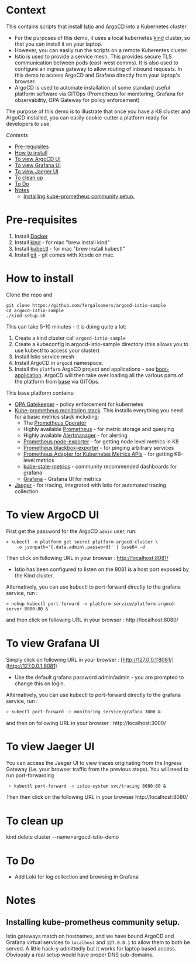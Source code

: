 <!---
Copyright (c) [2024] Fergal Somers
Licensed under the Apache License, Version 2.0 (the "License");
you may not use this file except in compliance with the License.
You may obtain a copy of the License at

     http://www.apache.org/licenses/LICENSE-2.0
 
 Unless required by applicable law or agreed to in writing, software
 distributed under the License is distributed on an "AS IS" BASIS,
 WITHOUT WARRANTIES OR CONDITIONS OF ANY KIND, either express or implied.
 See the License for the specific language governing permissions and
 limitations under the License.
-->

# Context  <!-- omit from toc -->
This contains scripts that install [Istio](https://istio.io/) and [ArgoCD](https://argo-cd.readthedocs.io/en/stable/) into a Kubernetes cluster. 

- For the purposes of this demo, it uses a local kubernetes [kind](https://kind.sigs.k8s.io/) cluster, so that you can install it on your laptop. 
- However, you can easily run the scripts on a remote Kuberentes cluster. 
- Istio is used to provide a service mesh. This provides secure TLS communication between pods (east-west comms). It is also used to configure an ingress gateway to allow routing of inbound requests. In this demo to access ArgoCD and Grafana directly from your laptop's browser. 
- ArgoCD is used to automate installation of some standard useful platform software via GITOps (Prometheus for monitoring, Grafana for observability, OPA Gateway for policy enforcement)

The purpose of this demo is to illustrate that once you have a K8 cluster and ArgoCD installed, you can easily cookie-cutter a platform ready for developers to use. 

*Contents*

- [Pre-requisites](#pre-requisites)
- [How to install](#how-to-install)
- [To view ArgoCD UI](#to-view-argocd-ui)
- [To view Grafana UI](#to-view-grafana-ui)
- [To view Jaeger UI](#to-view-jaeger-ui)
- [To clean up](#to-clean-up)
- [To Do](#to-do)
- [Notes](#notes)
  - [Installing kube-prometheus community setup.](#installing-kube-prometheus-community-setup)


# Pre-requisites

1. Install [Docker](https://docs.docker.com/engine/install/)
1. Install [kind](https://kind.sigs.k8s.io/) - for mac "brew install kind"
1. Install [kubectl](https://kubernetes.io/docs/reference/kubectl/) - for mac "brew install kubectl"
1. Install [git](https://git-scm.com/) - git comes with Xcode on mac. 

# How to install

Clone the repo and 

```
git clone https://github.com/fergalsomers/argocd-istio-sample
cd argocd-istio-sample
./kind-setup.sh
```

This can take 5-10 minutes - it is doing quite a lot: 


1. Create a kind cluster call `argocd-istio-sample`
2. Create a kubeconfig in argocd-istio-sample directory (this allows you to use kubectl to access your cluster)
3. Install Istio service mesh
4. Install ArgoCD in `argocd` namespace. 
5. Install the `platform` ArgoCD project and applications - see [boot-application](/boot-application/). ArgoCD will then take over loading all the various parts of the platform from [base](/base/) via GITOps. 

This base platform contains:

- [OPA Gatekeeper](https://kubernetes.io/blog/2019/08/06/opa-gatekeeper-policy-and-governance-for-kubernetes/) - policy enforcement for kubernetes
- [Kube-prometheus monitoring stack](https://github.com/prometheus-operator/kube-prometheus). 
   This installs everything you need for a basic metrics stack including:
  - The [Prometheus Operator](https://github.com/prometheus-operator/prometheus-operator)
  - Highly available [Prometheus](https://prometheus.io/) - for metric storage and querying
  - Highly available [Alertmanager](https://github.com/prometheus/alertmanager) - for alerting
  - [Prometheus node-exporter](https://github.com/prometheus/node_exporter) - for getting node level metrics in K8
  - [Prometheus blackbox-exporter](https://github.com/prometheus/blackbox_exporter) - for pinging arbitrary services
  - [Prometheus Adapter for Kubernetes Metrics APIs](https://github.com/kubernetes-sigs/prometheus-adapter) - for getting K8-level metrics
  - [kube-state-metrics](https://github.com/kubernetes/kube-state-metrics) - community recommended dashboards for grafana
  - [Grafana](https://grafana.com/) - Grafana UI for metrics
- [Jaeger](https://www.jaegertracing.io/) - for tracing, integrated with Istio for automated tracing collection. 
  
# To view ArgoCD UI

First get the password for the ArgoCD `admin` user, run:

```
> kubectl -n platform get secret platform-argocd-cluster \
    -o jsonpath='{.data.admin\.password}' | base64 -d
```

Then click on following URL in your browser : [http://localhost:8081/](http://localhost:8081)
- Istio has been configured to listen on the 8081 is a host port exposed by the Kind cluster. 


Alternatively, you can use kubectl to port-forward directly to the grafana service, run :

```
> nohup kubectl port-forward -n platform service/platform-argocd-server 8080:80 &
```

and then click on following URL in your browser : http://localhost:8080/


# To view Grafana UI

Simply click on following URL in your browser : [http://127.0.0.1:8081/](http://127.0.0.1:8081)

- Use the default grafana password admin/admin - you are prompted to change this on login.

Alternatively,  you can use kubectl to port-forward directly to the grafana service, run : 

```bash
> kubectl port-forward -n monitoring service/grafana 3000 &
```

and then on following URL in your browser : http://localhost:3000/

# To view Jaeger UI

You can access the Jaeger UI to view traces originating from the Ingress Gateway (i.e. your browser traffic from the previous steps).
You will need to run port-forwarding

```bash
 > kubectl port-forward -n istio-system svc/tracing 8080:80 &
 ```

 Then then click on the following URL in your browser http://localhost:8080/

# To clean up

kind delete cluster --name=argocd-istio-demo

# To Do

- Add Loki for log collection and browsing in Grafana


# Notes

## Installing kube-prometheus community setup. 

Istio gateways match on hostnames, and we have bound ArgoCD and Grafana virtual services to `localhost` and `127.0.0.1` to allow them to both be served. A little hack-y admittedly but it works for laptop based access. Obviously a real setup would have proper DNS sub-domains. 